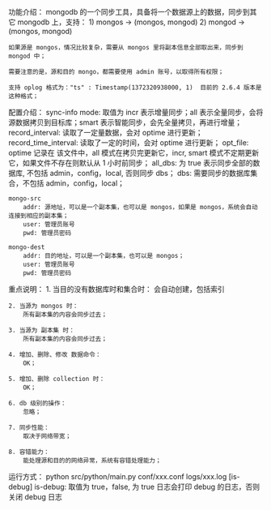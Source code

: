功能介绍：
    mongodb 的一个同步工具，具备将一个数据源上的数据，同步到其它 mongodb 上，支持：
    1) mongos -> (mongos, mongod)
    2) mongod -> (mongos, mongod)

    如果源是 mongos，情况比较复杂，需要从 mongos 里将副本信息全部取出来，同步到 mongod 中；

    需要注意的是，源和目的 mongo，都需要使用 admin 账号，以取得所有权限；

    支持 oplog 格式为："ts" : Timestamp(1372320938000, 1)  目前的 2.6.4 版本是这种格式；

配置介绍：
    sync-info
        mode: 取值为 incr 表示增量同步；all 表示全量同步，会将源数据拷贝到目标库；smart 表示智能同步，会先全量拷贝，再进行增量；
        record_interval: 读取了一定量数据，会对 optime 进行更新；
        record_time_interval: 读取了一定的时间，会对 optime 进行更新；
        opt_file: optime 记录在 该文件中，all 模式在拷贝完更新它，incr, smart 模式不定期更新它，如果文件不存在则默认从 1 小时前同步；
        all_dbs: 为 true 表示同步全部的数据库, 不包括 admin，config，local, 否则同步 dbs；
        dbs: 需要同步的数据库集合，不包括 admin，config，local；

    mongo-src
        addr: 源地址，可以是一个副本集，也可以是 mongos，如果是 mongos，系统会自动连接到相应的副本集；
        user: 管理员账号
        pwd: 管理员密码

    mongo-dest
        addr: 目的地址，可以是一个副本集，也可以是 mongos；
        user: 管理员账号
        pwd: 管理员密码

重点说明：
    1. 当目的没有数据库时和集合时：
        会自动创建，包括索引

    2. 当源为 mongos 时：
        所有副本集的内容会同步过去；

    3. 当源为 副本集 时：
        所有副本集的内容会同步过去；

    4. 增加、删除、修改 数据命令：
        OK；

    5. 增加、删除 collection 时：
        OK；

    6. db 级别的操作：
        忽略；

    7. 同步性能：
        取决于网络带宽；

    8. 容错能力：
        能处理源和目的的网络异常，系统有容错处理能力；

运行方式：
    python src/python/main.py conf/xxx.conf logs/xxx.log [is-debug]
    is-debug: 取值为 true，false, 为 true 日志会打印 debug 的日志，否则关闭 debug 日志

